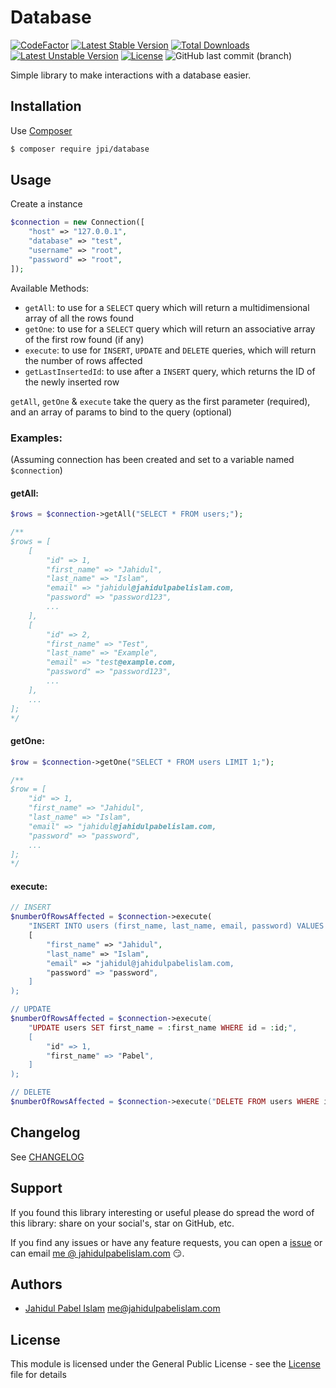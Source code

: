 # Database

[![CodeFactor](https://www.codefactor.io/repository/github/jahidulpabelislam/database/badge)](https://www.codefactor.io/repository/github/jahidulpabelislam/database)
[![Latest Stable Version](https://poser.pugx.org/jpi/database/v/stable)](https://packagist.org/packages/jpi/database)
[![Total Downloads](https://poser.pugx.org/jpi/database/downloads)](https://packagist.org/packages/jpi/database)
[![Latest Unstable Version](https://poser.pugx.org/jpi/database/v/unstable)](https://packagist.org/packages/jpi/database)
[![License](https://poser.pugx.org/jpi/database/license)](https://packagist.org/packages/jpi/database)
![GitHub last commit (branch)](https://img.shields.io/github/last-commit/jahidulpabelislam/database/master.svg?label=last%20activity)

Simple library to make interactions with a database easier.

## Installation

Use [Composer](https://getcomposer.org/)

```bash
$ composer require jpi/database 
```

## Usage

Create a instance
```php
$connection = new Connection([
    "host" => "127.0.0.1",
    "database" => "test",
    "username" => "root",
    "password" => "root",
]);
```

Available Methods:
- `getAll`: to use for a `SELECT` query which will return a multidimensional array of all the rows found
- `getOne`: to use for a `SELECT` query which will return an associative array of the first row found (if any)
- `execute`: to use for `INSERT`, `UPDATE` and `DELETE` queries, which will return the number of rows affected
- `getLastInsertedId`: to use after a `INSERT` query, which returns the ID of the newly inserted row

`getAll`, `getOne` & `execute` take the query as the first parameter (required), and an array of params to bind to the query (optional)

### Examples:

(Assuming connection has been created and set to a variable named `$connection`)

#### getAll:

```php
$rows = $connection->getAll("SELECT * FROM users;");

/**
$rows = [
    [
        "id" => 1,
        "first_name" => "Jahidul",
        "last_name" => "Islam",
        "email" => "jahidul@jahidulpabelislam.com,
        "password" => "password123",
        ...
    ],
    [
        "id" => 2,
        "first_name" => "Test",
        "last_name" => "Example",
        "email" => "test@example.com,
        "password" => "password123",
        ...
    ],
    ...
];
*/
```

#### getOne:

```php
$row = $connection->getOne("SELECT * FROM users LIMIT 1;");

/**
$row = [
    "id" => 1,
    "first_name" => "Jahidul",
    "last_name" => "Islam",
    "email" => "jahidul@jahidulpabelislam.com,
    "password" => "password",
    ...
];
*/
```

#### execute:

```php
// INSERT
$numberOfRowsAffected = $connection->execute(
    "INSERT INTO users (first_name, last_name, email, password) VALUES (:first_name, :last_name, :email, :password);",
    [
        "first_name" => "Jahidul",
        "last_name" => "Islam",
        "email" => "jahidul@jahidulpabelislam.com,
        "password" => "password",
    ]
);

// UPDATE
$numberOfRowsAffected = $connection->execute(
    "UPDATE users SET first_name = :first_name WHERE id = :id;",
    [
        "id" => 1,
        "first_name" => "Pabel",
    ]
);

// DELETE
$numberOfRowsAffected = $connection->execute("DELETE FROM users WHERE id = :id;", ["id" => 1]);
```

## Changelog

See [CHANGELOG](CHANGELOG.md)

## Support

If you found this library interesting or useful please do spread the word of this library: share on your social's, star on GitHub, etc.

If you find any issues or have any feature requests, you can open a [issue](https://github.com/jahidulpabelislam/database/issues) or can email [me @ jahidulpabelislam.com](mailto:me@jahidulpabelislam.com) :smirk:.

## Authors

-   [Jahidul Pabel Islam](https://jahidulpabelislam.com/) [<me@jahidulpabelislam.com>](mailto:me@jahidulpabelislam.com)

## License

This module is licensed under the General Public License - see the [License](LICENSE.md) file for details
